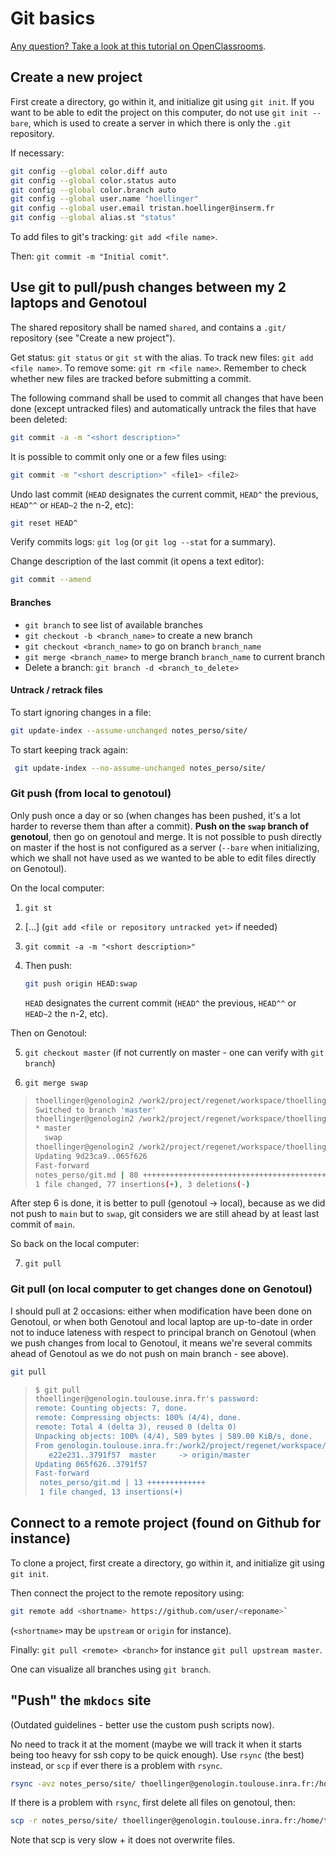 # Git basics

[Any question? Take a look at this tutorial on OpenClassrooms](https://openclassrooms.com/fr/courses/1233741-gerez-vos-codes-source-avec-git).

## Create a new project

First create a directory, go within it, and initialize git using `git init`. If you want to be able to edit the project on this computer, do not use `git init --bare`, which is used to create a server in which there is only the `.git` repository.

If necessary:

```bash
git config --global color.diff auto
git config --global color.status auto
git config --global color.branch auto
git config --global user.name "hoellinger"
git config --global user.email tristan.hoellinger@inserm.fr
git config --global alias.st "status"
```

To add files to git's tracking: `git add <file name>`.

Then: `git commit -m "Initial comit"`.

## Use git to pull/push changes between my 2 laptops and Genotoul

The shared repository shall be named `shared`, and contains a `.git/` repository (see "Create a new project").

Get status: `git status` or `git st` with the alias. To track new files: `git add <file name>`. To remove some: `git rm <file name>`. Remember to check whether new files are tracked before submitting a commit.

The following command shall be used to commit all changes that have been done (except untracked files) and automatically untrack the files that have been deleted:

```bash
git commit -a -m "<short description>"
```

It is possible to commit only one or a few files using:

```bash
git commit -m "<short description>" <file1> <file2>
```

Undo last commit (`HEAD` designates the current commit, `HEAD^` the previous, `HEAD^^` or `HEAD~2` the n-2, etc):

```bash
git reset HEAD^
```

Verify commits logs: `git log` (or `git log --stat` for a summary).

Change description of the last commit (it opens a text editor):

```bash
git commit --amend
```

#### Branches

* `git branch` to see list of available branches
* `git checkout -b <branch_name>` to create a new branch
* `git checkout <branch_name>` to go on branch `branch_name`
* `git merge <branch_name>` to merge branch `branch_name` to current branch
* Delete a branch: `git branch -d <branch_to_delete>`

#### Untrack / retrack files

To start ignoring changes in a file:

```bash
git update-index --assume-unchanged notes_perso/site/
```

To start keeping track again:

```bash
 git update-index --no-assume-unchanged notes_perso/site/
```

### Git push (from local to genotoul)

Only push once a day or so (when changes has been pushed, it's a lot harder to reverse them than after a commit). **Push on the `swap` branch of genotoul**, then go on genotoul and merge. It is not possible to push directly on master if the host is not configured as a server (`--bare` when initializing, which we shall not have used as we wanted to be able to edit files directly on Genotoul).

On the local computer:

1. `git st`

2. [...] (`git add <file or repository untracked yet>` if needed)

3. `git commit -a -m "<short description>"`

4. Then push:

   ```bash
   git push origin HEAD:swap
   ```

   `HEAD` designates the current commit (`HEAD^` the previous, `HEAD^^` or `HEAD~2` the n-2, etc).

Then on Genotoul:

5. `git checkout master` (if not currently on master - one can verify with `git branch`)

6. `git merge swap`

> ```bash
> thoellinger@genologin2 /work2/project/regenet/workspace/thoellinger/shared $ git checkout master 
> Switched to branch 'master'
> thoellinger@genologin2 /work2/project/regenet/workspace/thoellinger/shared $ git branch
> * master
>   swap
> thoellinger@genologin2 /work2/project/regenet/workspace/thoellinger/shared $ git merge swap
> Updating 9d23ca9..065f626
> Fast-forward
> notes_perso/git.md | 80 ++++++++++++++++++++++++++++++++++++++++++++++++++++++++++++++++++++++++---
> 1 file changed, 77 insertions(+), 3 deletions(-)
> ```
> 

After step 6 is done, it is better to pull (genotoul -> local), because as we did not push to `main` but to `swap`, git considers we are still ahead by at least last commit of `main`.

So back on the local computer:

7. `git pull`

### Git pull (on local computer to get changes done on Genotoul)

I should pull at 2 occasions: either when modification have been done on Genotoul, or when both Genotoul and local laptop are up-to-date in order not to induce lateness with respect to principal branch on Genotoul (when we push changes from local to Genotoul, it means we're several commits ahead of Genotoul as we do not push on main branch - see above).

```bash
git pull
```

> ```bash
> $ git pull
> thoellinger@genologin.toulouse.inra.fr's password: 
> remote: Counting objects: 7, done.
> remote: Compressing objects: 100% (4/4), done.
> remote: Total 4 (delta 3), reused 0 (delta 0)
> Unpacking objects: 100% (4/4), 589 bytes | 589.00 KiB/s, done.
> From genologin.toulouse.inra.fr:/work2/project/regenet/workspace/thoellinger/shared
>    e22e231..3791f57  master     -> origin/master
> Updating 065f626..3791f57
> Fast-forward
>  notes_perso/git.md | 13 +++++++++++++
>  1 file changed, 13 insertions(+)
> ```

## Connect to a remote project (found on Github for instance)

To clone a project, first create a directory, go within it, and initialize git using `git init`.

Then connect the project to the remote repository using: 

```bash
git remote add <shortname> https://github.com/user/<reponame>`
```

 (`<shortname>` may be `upstream` or `origin` for instance).

Finally: `git pull <remote> <branch>` for instance `git pull upstream master`.

One can visualize all branches using `git branch`.

## "Push" the `mkdocs` site

(Outdated guidelines - better use the custom push scripts now).

No need to track it at the moment (maybe we will track it when it starts being too heavy for ssh copy to be quick enough). Use `rsync` (the best) instead, or `scp` if ever there is a problem with `rsync`.

```bash
rsync -avz notes_perso/site/ thoellinger@genologin.toulouse.inra.fr:/home/thoellinger/public_html/notes_perso/
```

If there is a problem with `rsync`, first delete all files on genotoul, then:

```bash
scp -r notes_perso/site/ thoellinger@genologin.toulouse.inra.fr:/home/thoellinger/public_html/notes_perso/
```

Note that scp is very slow + it does not overwrite files.